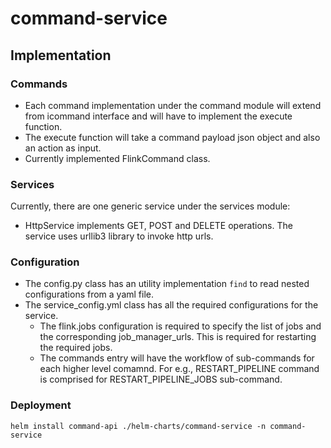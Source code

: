 # command-service
## Implementation

### Commands
* Each command implementation under the command module will extend from icommand interface and will have to implement the execute function. 
* The execute function will take a command payload json object and also an action as input.
* Currently implemented FlinkCommand class.

### Services
Currently, there are one generic service under the services module:

* HttpService implements GET, POST and DELETE operations. The service uses urllib3 library to invoke http urls.

### Configuration

* The config.py class has an utility implementation `find` to read nested configurations from a yaml file. 
* The service_config.yml class has all the required configurations for the service.
    - The flink.jobs configuration is required to specify the list of jobs and the corresponding job_manager_urls. This is required for restarting the required jobs.
    - The commands entry will have the workflow of sub-commands for each higher level comamnd. For e.g., RESTART_PIPELINE command is comprised for RESTART_PIPELINE_JOBS sub-command.

### Deployment

```
helm install command-api ./helm-charts/command-service -n command-service
```
